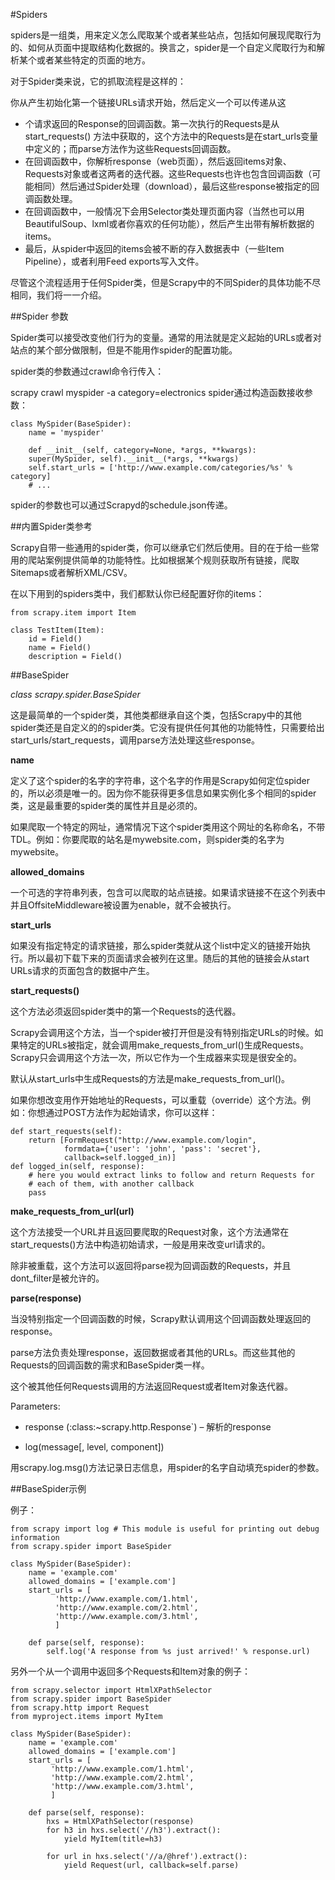 #Spiders

spiders是一组类，用来定义怎么爬取某个或者某些站点，包括如何展现爬取行为的、如何从页面中提取结构化数据的。换言之，spider是一个自定义爬取行为和解析某个或者某些特定的页面的地方。

对于Spider类来说，它的抓取流程是这样的：

你从产生初始化第一个链接URLs请求开始，然后定义一个可以传递从这

- 个请求返回的Response的回调函数。第一次执行的Requests是从start_requests() 方法中获取的，这个方法中的Requests是在start_urls变量中定义的；而parse方法作为这些Requests回调函数。
- 在回调函数中，你解析response（web页面），然后返回items对象、Requests对象或者这两者的迭代器。这些Requests也许也包含回调函数（可能相同）然后通过Spider处理（download），最后这些response被指定的回调函数处理。
- 在回调函数中，一般情况下会用Selector类处理页面内容（当然也可以用BeautifulSoup、lxml或者你喜欢的任何功能），然后产生出带有解析数据的items。
- 最后，从spider中返回的items会被不断的存入数据表中（一些Item Pipeline），或者利用Feed exports写入文件。

尽管这个流程适用于任何Spider类，但是Scrapy中的不同Spider的具体功能不尽相同，我们将一一介绍。

##Spider 参数

Spider类可以接受改变他们行为的变量。通常的用法就是定义起始的URLs或者对站点的某个部分做限制，但是不能用作spider的配置功能。

spider类的参数通过crawl命令行传入：

scrapy crawl myspider -a category=electronics
spider通过构造函数接收参数：

    class MySpider(BaseSpider):
        name = 'myspider'

        def __init__(self, category=None, *args, **kwargs):
        super(MySpider, self).__init__(*args, **kwargs)
        self.start_urls = ['http://www.example.com/categories/%s' % category]
        # ...

spider的参数也可以通过Scrapyd的schedule.json传递。

##内置Spider类参考

Scrapy自带一些通用的spider类，你可以继承它们然后使用。目的在于给一些常用的爬站案例提供简单的功能特性。比如根据某个规则获取所有链接，爬取Sitemaps或者解析XML/CSV。

在以下用到的spiders类中，我们都默认你已经配置好你的items：

    from scrapy.item import Item
 
    class TestItem(Item):
        id = Field()
        name = Field()
        description = Field()

##BaseSpider

 *class scrapy.spider.BaseSpider*

这是最简单的一个spider类，其他类都继承自这个类，包括Scrapy中的其他spider类还是自定义的的spider类。它没有提供任何其他的功能特性，只需要给出start_urls/start_requests，调用parse方法处理这些response。

**name**

定义了这个spider的名字的字符串，这个名字的作用是Scrapy如何定位spider 的，所以必须是唯一的。因为你不能获得更多信息如果实例化多个相同的spider类，这是最重要的spider类的属性并且是必须的。

如果爬取一个特定的网址，通常情况下这个spider类用这个网址的名称命名，不带TDL。例如：你要爬取的站名是mywebsite.com，则spider类的名字为mywebsite。

**allowed_domains**

一个可选的字符串列表，包含可以爬取的站点链接。如果请求链接不在这个列表中并且OffsiteMiddleware被设置为enable，就不会被执行。

**start_urls**

如果没有指定特定的请求链接，那么spider类就从这个list中定义的链接开始执行。所以最初下载下来的页面请求会被列在这里。随后的其他的链接会从start URLs请求的页面包含的数据中产生。

**start_requests()**

这个方法必须返回spider类中的第一个Requests的迭代器。

Scrapy会调用这个方法，当一个spider被打开但是没有特别指定URLs的时候。如果特定的URLs被指定，就会调用make_requests_from_url()生成Requests。Scrapy只会调用这个方法一次，所以它作为一个生成器来实现是很安全的。

默认从start_urls中生成Requests的方法是make_requests_from_url()。

如果你想改变用作开始地址的Requests，可以重载（override）这个方法。例如：你想通过POST方法作为起始请求，你可以这样：

    def start_requests(self):
        return [FormRequest("http://www.example.com/login",
                formdata={'user': 'john', 'pass': 'secret'},
                callback=self.logged_in)]
    def logged_in(self, response):
        # here you would extract links to follow and return Requests for
        # each of them, with another callback
        pass
**make_requests_from_url(url)**

这个方法接受一个URL并且返回要爬取的Request对象，这个方法通常在start_requests()方法中构造初始请求，一般是用来改变url请求的。

除非被重载，这个方法可以返回将parse视为回调函数的Requests，并且dont_filter是被允许的。

**parse(response)**

当没特别指定一个回调函数的时候，Scrapy默认调用这个回调函数处理返回的response。

parse方法负责处理response，返回数据或者其他的URLs。而这些其他的Requests的回调函数的需求和BaseSpider类一样。

这个被其他任何Requests调用的方法返回Request或者Item对象迭代器。

Parameters: 

- response (:class:~scrapy.http.Response`) – 解析的response

- log(message[, level, component])

用scrapy.log.msg()方法记录日志信息，用spider的名字自动填充spider的参数。

##BaseSpider示例

例子：

    from scrapy import log # This module is useful for printing out debug information
    from scrapy.spider import BaseSpider
 
    class MySpider(BaseSpider):
        name = 'example.com'
        allowed_domains = ['example.com']
        start_urls = [
              'http://www.example.com/1.html',
              'http://www.example.com/2.html',
              'http://www.example.com/3.html',
              ]
 
        def parse(self, response):
            self.log('A response from %s just arrived!' % response.url)
另外一个从一个调用中返回多个Requests和Item对象的例子：

    from scrapy.selector import HtmlXPathSelector
    from scrapy.spider import BaseSpider
    from scrapy.http import Request
    from myproject.items import MyItem
 
    class MySpider(BaseSpider):
        name = 'example.com'
        allowed_domains = ['example.com']
        start_urls = [
             'http://www.example.com/1.html',
             'http://www.example.com/2.html',
             'http://www.example.com/3.html',
             ]
 
        def parse(self, response):
            hxs = HtmlXPathSelector(response)
            for h3 in hxs.select('//h3').extract():
                yield MyItem(title=h3)
 
            for url in hxs.select('//a/@href').extract():
                yield Request(url, callback=self.parse)
 
